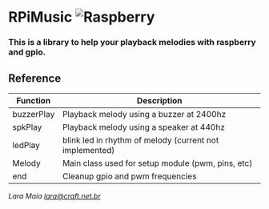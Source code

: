 # RPiMusic ![Raspberry](http://lara.craft.net.br/raspberry/rasplogo.gif "Raspberry")

### This is a library to help your playback melodies with raspberry and gpio.

## Reference

| Function     | Description                                                 |
|--------------|-------------------------------------------------------------|
| buzzerPlay   | Playback melody using a buzzer at 2400hz                    |
| spkPlay      | Playback melody using a speaker at 440hz                    |
| ledPlay      | blink led in rhythm of melody (current not implemented)     |
| Melody       | Main class used for setup module (pwm, pins, etc)           |
| end          | Cleanup gpio and pwm frequencies                            |

*Lara Maia <lara@craft.net.br>*
